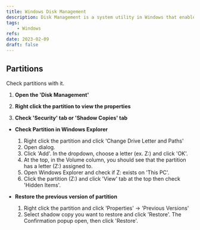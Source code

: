 ```yaml
---
title: Windows Disk Management
description: Disk Management is a system utility in Windows that enables you to perform advanced storage tasks.
tags:
    - Windows
refs:
date: 2023-02-09
draft: false
---
```


## Partitions

Check partitions with it.

1. **Open the 'Disk Management'**

2. **Right click the partition to view the properties**

3. **Check 'Security' tab or 'Shadow Copies' tab**

- **Check Partition in Windows Explorer**

    1. Right click the partition and click 'Change Drive Letter and Paths'
    2. Open dialog.
    3. Click 'Add'. In the dropdown, choose a letter (ex. Z:) and click 'OK'.
    4. At the top, in the Volume column, you should see that the partition has a letter (Z:) assigned to.
    5. Open Windows Explorer and check if Z: exists on 'This PC'.
    6. Click the partition (Z:) and click 'View' tab at the top then check 'Hidden Items'.

- **Restore the previous version of partition**

    1. Right click the partition and click 'Properties' -> 'Previous Versions'
    2. Select shadow copy you want to restore and click 'Restore'. The Confirmation popup open, then click 'Restore'.


